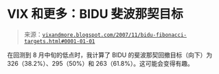 <!--yml

分类：未分类

日期：2024-05-18 18:54:36

-->

# VIX 和更多：BIDU 斐波那契目标

> 来源：[`vixandmore.blogspot.com/2007/11/bidu-fibonacci-targets.html#0001-01-01`](http://vixandmore.blogspot.com/2007/11/bidu-fibonacci-targets.html#0001-01-01)

在回测到 8 月中旬的低点时，我计算了 BIDU 的斐波那契回撤目标（向下）为 326（38.2%）、295（50%）和 263（61.8%）。这可能会变得有趣。
